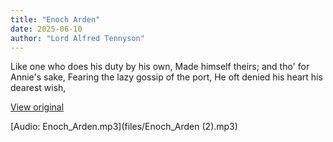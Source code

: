 ```yaml
---
title: "Enoch Arden"
date: 2025-06-10
author: "Lord Alfred Tennyson"
---
```


Like one who does his duty by his own,
Made himself theirs; and tho' for Annie's sake,
Fearing the lazy gossip of the port,
He oft denied his heart his dearest wish,

[View original](https://t.me/c/2696929880/299)


[Audio: Enoch_Arden.mp3](files/Enoch_Arden (2).mp3)